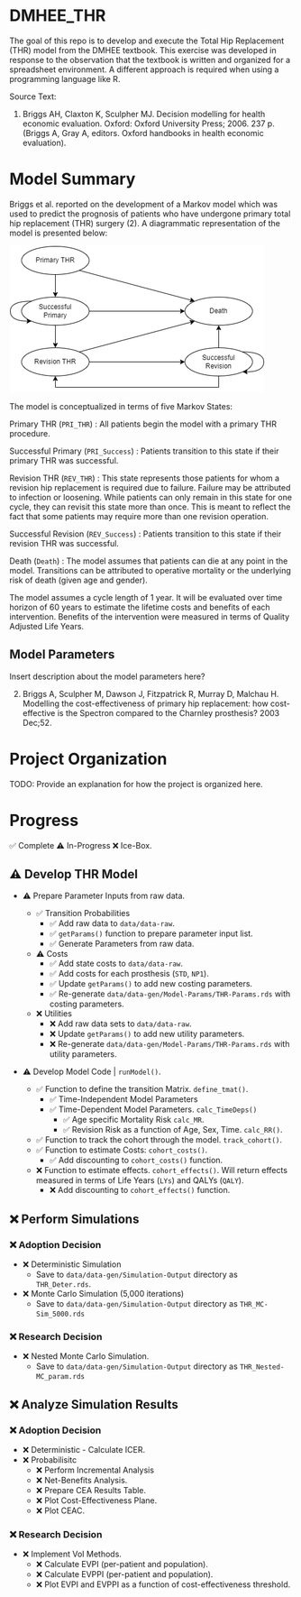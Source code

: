 # DMHEE_THR
The goal of this repo is to develop and execute the Total Hip Replacement (THR) 
model from the DMHEE textbook. This exercise was developed in response to the
observation that the textbook is written and organized for a spreadsheet 
environment. A different approach is required when using a programming language 
like R. 

Source Text: 
1. Briggs AH, Claxton K, Sculpher MJ. Decision modelling for health economic
evaluation. Oxford: Oxford University Press; 2006. 237 p. (Briggs A, Gray A, 
editors. Oxford handbooks in health economic evaluation). 

# Model Summary
Briggs et al. reported on the development of a Markov model which was used to 
predict the prognosis of patients who have undergone primary total hip 
replacement (THR) surgery (2). A diagrammatic representation of the model 
is presented below: 

![Structure of THR Markov Model](docs/Diagrams/THR-Model.png)

The model is conceptualized in terms of five Markov States: 

Primary THR (`PRI_THR`)
  : All patients begin the model with a primary THR procedure. 
  
Successful Primary (`PRI_Success`)
  : Patients transition to this state if their primary THR was successful. 
  
Revision THR (`REV_THR`)
  : This state represents those patients for whom a revision hip replacement is 
  required due to failure. Failure may be attributed to infection or loosening. 
  While patients can only remain in this state for one cycle, they can revisit 
  this state more than once. This is meant to reflect the fact that some 
  patients may require more than one revision operation. 
  
Successful Revision (`REV_Success`)
  : Patients transition to this state if their revision THR was successful. 
  
Death (`Death`)
  : The model assumes that patients can die at any point in the model. 
  Transitions can be attributed to operative mortality or the underlying risk of 
  death (given age and gender). 
  
The model assumes a cycle length of 1 year. It will be evaluated over time 
horizon of 60 years to estimate the lifetime costs and benefits of each 
intervention. Benefits of the intervention were measured in terms of Quality 
Adjusted Life Years. 

## Model Parameters
Insert description about the model parameters here? 


2. Briggs A, Sculpher M, Dawson J, Fitzpatrick R, Murray D, Malchau H. Modelling 
the cost-effectiveness of primary hip replacement: how cost-effective is the 
Spectron compared to the Charnley prosthesis? 2003 Dec;52. 


# Project Organization
TODO: Provide an explanation for how the project is organized here. 

# Progress
:white_check_mark: Complete
:warning: In-Progress
:x: Ice-Box.

## :warning: Develop THR Model

* :warning: Prepare Parameter Inputs from raw data. 
  - :white_check_mark: Transition Probabilities
    - :white_check_mark: Add raw data to `data/data-raw`. 
    - :white_check_mark: `getParams()` function to prepare parameter input list.
    - :white_check_mark: Generate Parameters from raw data. 
  - :warning: Costs
    - :white_check_mark: Add state costs to `data/data-raw`. 
    - :white_check_mark: Add costs for each prosthesis (`STD`, `NP1`).
    - :white_check_mark: Update `getParams()` to add new costing parameters. 
    - :white_check_mark: Re-generate `data/data-gen/Model-Params/THR-Params.rds` 
    with costing parameters. 
  - :x: Utilities
    - :x: Add raw data sets to `data/data-raw`. 
    - :x: Update `getParams()` to add new utility parameters. 
    - :x: Re-generate `data/data-gen/Model-Params/THR-Params.rds` with utility 
    parameters. 

* :warning: Develop Model Code | `runModel()`. 
  - :white_check_mark: Function to define the transition Matrix. `define_tmat()`. 
    - :white_check_mark: Time-Independent Model Parameters
    - :white_check_mark: Time-Dependent Model Parameters. `calc_TimeDeps()`
      - :white_check_mark: Age specific Mortality Risk `calc_MR`. 
      - :white_check_mark: Revision Risk as a function of Age, Sex, Time. `calc_RR()`. 
  - :white_check_mark: Function to track the cohort through the model. `track_cohort()`. 
  - :white_check_mark: Function to estimate Costs: `cohort_costs()`. 
      - :white_check_mark: Add discounting to `cohort_costs()` function. 
  - :x: Function to estimate effects. `cohort_effects()`. Will return effects 
  measured in terms of Life Years (`LYs`) and QALYs (`QALY`). 
    - :x: Add discounting to `cohort_effects()` function. 

## :x: Perform Simulations

### :x: Adoption Decision
* :x: Deterministic Simulation
  - Save to `data/data-gen/Simulation-Output` directory as `THR_Deter.rds`. 
* :x: Monte Carlo Simulation (5,000 iterations)
  - Save to `data/data-gen/Simulation-Output` directory as `THR_MC-Sim_5000.rds`

### :x: Research Decision
* :x: Nested Monte Carlo Simulation. 
  - Save to `data/data-gen/Simulation-Output` directory as `THR_Nested-MC_param.rds`
  
## :x: Analyze Simulation Results

### :x: Adoption Decision

* :x: Deterministic - Calculate ICER. 
* :x: Probabilisitc
  - :x: Perform Incremental Analysis
  - :x: Net-Benefits Analysis. 
  - :x: Prepare CEA Results Table. 
  - :x: Plot Cost-Effectiveness Plane. 
  - :x: Plot CEAC. 
  
### :x: Research Decision
* :x: Implement VoI Methods. 
  - :x: Calculate EVPI (per-patient and population). 
  - :x: Calculate EVPPI (per-patient and population). 
  - :x: Plot EVPI and EVPPI as a function of cost-effectiveness threshold. 